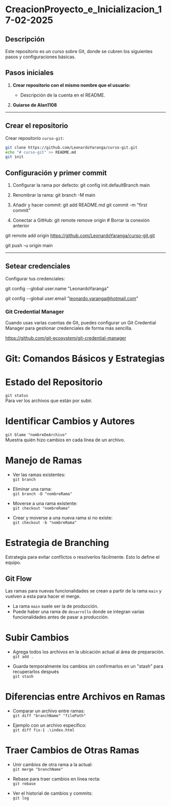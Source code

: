 # CreacionProyecto_e_Inicializacion_17-02-2025

## Descripción
Este repositorio es un curso sobre Git, donde se cubren los siguientes pasos y configuraciones básicas.

## Pasos iniciales

1. **Crear repositorio con el mismo nombre que el usuario:**
   - Descripción de la cuenta en el README.

2. **Guiarse de Alan1108**

---

## Crear el repositorio

Crear repositorio `curso-git`:

```bash
git clone https://github.com/LeonardoYaranga/curso-git.git
echo "# curso-git" >> README.md
git init
```


## Configuración y primer commit

1. Configurar la rama por defecto:
git config init.defaultBranch main

2. Renombrar la rama:
git branch -M main

3. Añadir y hacer commit:
git add README.md
git commit -m "first commit"

4. Conectar a GitHub:
git remote remove origin  # Borrar la conexión anterior

git remote add origin https://github.com/LeonardoYaranga/curso-git.git

git push -u origin main

---

## Setear credenciales

Configurar tus credenciales:

git config --global user.name "LeonardoYaranga"

git config --global user.email "leonardo.yaranga@hotmail.com"

### Git Credential Manager

Cuando usas varias cuentas de Git, puedes configurar un Git Credential Manager para gestionar credenciales de forma más sencilla.

https://github.com/git-ecosystem/git-credential-manager




# Git: Comandos Básicos y Estrategias

# Estado del Repositorio

`git status`  
Para ver los archivos que están por subir.

# Identificar Cambios y Autores

`git blame "nombreDeArchivo"`  
Muestra quién hizo cambios en cada línea de un archivo.

# Manejo de Ramas

- Ver las ramas existentes:  
  `git branch`

- Eliminar una rama:  
  `git branch -D "nombreRama"`

- Moverse a una rama existente:  
  `git checkout "nombreRama"`

- Crear y moverse a una nueva rama si no existe:  
  `git checkout -b "nombreRama"`

# Estrategia de Branching

Estrategia para evitar conflictos o resolverlos fácilmente. Esto lo define el equipo.

## Git Flow

Las ramas para nuevas funcionalidades se crean a partir de la rama `main` y vuelven a esta para hacer el merge.

- La rama `main` suele ser la de producción.
- Puede haber una rama de `desarrollo` donde se integran varias funcionalidades antes de pasar a producción.

# Subir Cambios

- Agrega todos los archivos en la ubicación actual al área de preparación.  
  `git add . `

- Guarda temporalmente los cambios sin confirmarlos en un "stash" para recuperarlos después  
  `git stash`

# Diferencias entre Archivos en Ramas

- Comparar un archivo entre ramas:  
  `git diff "branchName" "filePath"`

- Ejemplo con un archivo específico:  
  `git diff fix-1 .\index.html`

# Traer Cambios de Otras Ramas

- Unir cambios de otra rama a la actual:  
  `git merge "branchName"`

- Rebase para traer cambios en línea recta:  
  `git rebase`

- Ver el historial de cambios y commits:  
  `git log`


